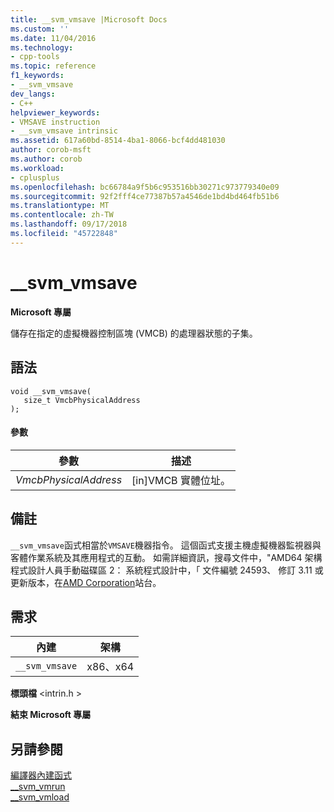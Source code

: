 ```yaml
---
title: __svm_vmsave |Microsoft Docs
ms.custom: ''
ms.date: 11/04/2016
ms.technology:
- cpp-tools
ms.topic: reference
f1_keywords:
- __svm_vmsave
dev_langs:
- C++
helpviewer_keywords:
- VMSAVE instruction
- __svm_vmsave intrinsic
ms.assetid: 617a60bd-8514-4ba1-8066-bcf4dd481030
author: corob-msft
ms.author: corob
ms.workload:
- cplusplus
ms.openlocfilehash: bc66784a9f5b6c953516bb30271c973779340e09
ms.sourcegitcommit: 92f2fff4ce77387b57a4546de1bd4bd464fb51b6
ms.translationtype: MT
ms.contentlocale: zh-TW
ms.lasthandoff: 09/17/2018
ms.locfileid: "45722848"
---
```

# <a name="svmvmsave"></a>__svm_vmsave
**Microsoft 專屬**  
  
 儲存在指定的虛擬機器控制區塊 (VMCB) 的處理器狀態的子集。  
  
## <a name="syntax"></a>語法  
  
```  
void __svm_vmsave(  
   size_t VmcbPhysicalAddress  
);  
```  
  
#### <a name="parameters"></a>參數  
  
|參數|描述|  
|---------------|-----------------|  
|*VmcbPhysicalAddress*|[in]VMCB 實體位址。|  
  
## <a name="remarks"></a>備註  
 `__svm_vmsave`函式相當於`VMSAVE`機器指令。 這個函式支援主機虛擬機器監視器與客體作業系統及其應用程式的互動。 如需詳細資訊，搜尋文件中，"AMD64 架構程式設計人員手動磁碟區 2： 系統程式設計中，「 文件編號 24593、 修訂 3.11 或更新版本，在[AMD Corporation](https://developer.amd.com/resources/developer-guides-manuals/)站台。  
  
## <a name="requirements"></a>需求  
  
|內建|架構|  
|---------------|------------------|  
|`__svm_vmsave`|x86、x64|  
  
 **標頭檔** \<intrin.h >  
  
**結束 Microsoft 專屬**  
  
## <a name="see-also"></a>另請參閱  
 [編譯器內建函式](../intrinsics/compiler-intrinsics.md)   
 [__svm_vmrun](../intrinsics/svm-vmrun.md)   
 [__svm_vmload](../intrinsics/svm-vmload.md)